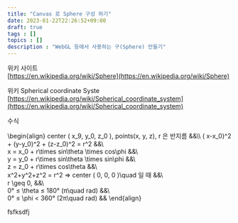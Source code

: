 ```yaml
---
title: "Canvas 로 Sphere 구성 하기"
date: 2023-01-22T22:26:52+09:00
draft: true
tags : []
topics : []
description : "WebGL 등에서 사용하는 구(Sphere) 만들기"
---
```


위키 사이트    
[https://en.wikipedia.org/wiki/Sphere](https://en.wikipedia.org/wiki/Sphere)

위키 Spherical coordinate Syste     
[https://en.wikipedia.org/wiki/Spherical_coordinate_system](https://en.wikipedia.org/wiki/Spherical_coordinate_system)

수식 


\begin{align}
   center ( x_9, y_0, z_0 ), points(x, y, z), r 은 반지름 &&\\\ 
   ( x-x_0)^2 + (y-y_0)^2 + (z-z_0)^2 = r^2 &&\\\
   x = x_0 + r\times sin\theta \times cos\phi &&\\\
   y = y_0 + r\times sin\theta \times sin\phi &&\\\
   z = z_0 + r\times cos\theta &&\\\
   x^2+y^2+z^2 = r^2  => center ( 0, 0, 0 )\quad 일 때 &&\\\
   r \geq 0, &&\\\
   0° ≤ \theta ≤ 180° (π\quad rad) &&\\\
   0° ≤ \phi < 360° (2π\quad rad) && 
\end{align}



fsfksdfj 
